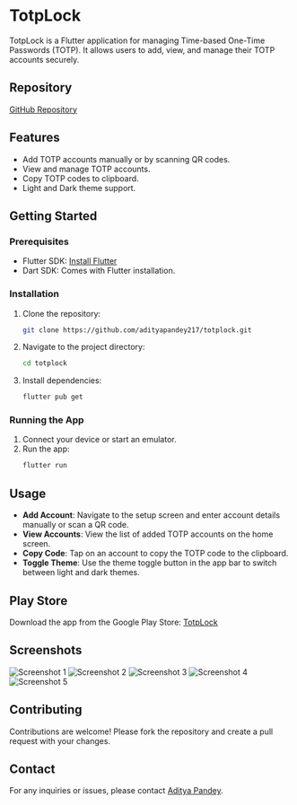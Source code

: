 # TotpLock

TotpLock is a Flutter application for managing Time-based One-Time Passwords (TOTP). It allows users to add, view, and manage their TOTP accounts securely.

## Repository
[GitHub Repository](https://github.com/adityapandey217/totplock.git)

## Features
- Add TOTP accounts manually or by scanning QR codes.
- View and manage TOTP accounts.
- Copy TOTP codes to clipboard.
- Light and Dark theme support.

## Getting Started

### Prerequisites
- Flutter SDK: [Install Flutter](https://flutter.dev/docs/get-started/install)
- Dart SDK: Comes with Flutter installation.

### Installation
1. Clone the repository:
    ```sh
    git clone https://github.com/adityapandey217/totplock.git
    ```
2. Navigate to the project directory:
    ```sh
    cd totplock
    ```
3. Install dependencies:
    ```sh
    flutter pub get
    ```

### Running the App
1. Connect your device or start an emulator.
2. Run the app:
    ```sh
    flutter run
    ```

## Usage
- **Add Account**: Navigate to the setup screen and enter account details manually or scan a QR code.
- **View Accounts**: View the list of added TOTP accounts on the home screen.
- **Copy Code**: Tap on an account to copy the TOTP code to the clipboard.
- **Toggle Theme**: Use the theme toggle button in the app bar to switch between light and dark themes.

## Play Store
Download the app from the Google Play Store: [TotpLock](https://play.google.com/store/apps/details?id=com.afelion.totplock)

## Screenshots
![Screenshot 1](screenshots/splash.png)
![Screenshot 2](screenshots/home.png)
![Screenshot 3](screenshots/home2.png)
![Screenshot 4](screenshots/qr_scan.png)
![Screenshot 5](screenshots/setup_key.png)


## Contributing
Contributions are welcome! Please fork the repository and create a pull request with your changes.

## Contact
For any inquiries or issues, please contact [Aditya Pandey](https://aditya-pandey.com.np).
